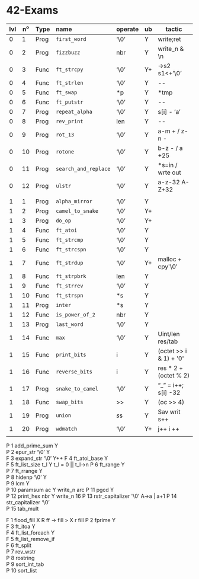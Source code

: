 # 42-Exams

| lvl | n⁰ | Type | name | operate | ub | tactic |
|:---|---|:---|:---|:---|:---|---|
|0|1|Prog| `first_word` | ‘\0’ | Y | write;ret |
|0|2|Prog| `fizzbuzz` | nbr | Y | write_n & \n |
|0|3|Func| `ft_strcpy` | ‘\0’ | Y+ | ->s2 s1<+’\0’ |
|0|4|Func| `ft_strlen` | ‘\0’ | Y | -- |
|0|5|Func| `ft_swap` | *p | Y | *tmp |
|0|6|Func| `ft_putstr` | ‘\0’ | Y | -- |
|0|7|Prog| `repeat_alpha` | ‘\0’ | Y | s[i] - ‘a’ |
|0|8|Prog| `rev_print` | len | Y | -- |
|0|9|Prog| `rot_13` | ‘\0’ | Y | a-m + / z-n - |
|0|10|Prog| `rotone` | ‘\0’ | Y | b-z - / a +25 |
|0|11|Prog| `search_and_replace` | ‘\0’ | Y | *s=in / wrte out |
|0|12|Prog| `ulstr` | ‘\0’ | Y | a-z-32 A-Z+32 |
||||||||
|1|1|Prog| `alpha_mirror` | ‘\0’ | Y |  |
|1|2|Prog| `camel_to_snake` | ‘\0’ | Y+ |  |
|1|3|Prog| `do_op` | ‘\0’ | Y+ |  |
|1|4|Func| `ft_atoi` | ‘\0’ | Y |  |
|1|5|Func| `ft_strcmp` | ‘\0’ | Y |  |
|1|6|Func| `ft_strcspn` | ‘\0’ | Y |  |
|1|7|Func| `ft_strdup` | ‘\0’ | Y+ | malloc + cpy'\0' |
|1|8|Func| `ft_strpbrk` | len | Y |  |
|1|9|Func| `ft_strrev` | ‘\0’ | Y |  |
|1|10|Func| `ft_strspn` | *s | Y |  |
|1|11|Prog| `inter` | *s | Y |  |
|1|12|Func| `is_power_of_2` | nbr | Y |  |
|1|13|Prog| `last_word` | ‘\0’ | Y |  |
|1|14|Func| `max` | ‘\0’ | Y | Uint/len res/tab |
|1|15|Func| `print_bits` | i | Y | (octet >> i & 1) + '0' |
|1|16|Func| `reverse_bits` | i | Y | res * 2 + (octet % 2) |
|1|17|Prog| `snake_to_camel` | ‘\0’ | Y | “_” = i++; s[i] -32 |
|1|18|Func| `swap_bits` | >> | Y | (oc >> 4) | (oc << 4) |
|1|19|Prog| `union` | *s*s | Y | Sav writ s++ |
|1|20|Prog| `wdmatch` | ‘\0’ | Y+ | j++ i ++ |
||||||||

P	1	add_prime_sum			Y	
P	2	epur_str		‘\0’	Y	
F	3	expand_str		‘\0’	Y++	
F	4	ft_atoi_base			Y	
F	5	ft_list_size		t_l	Y	t_l = 0 || t_l->n
P	6	ft_range			Y	
P	7	ft_rrange			Y	
P	8	hidenp			‘\0’	Y	
P	9	lcm				Y	
P	10	paramsum		ac	Y	write_n arc
P	11	pgcd				Y	
P	12	print_hex		nbr	Y	write_n 16
P	13	rstr_capitalizer	'\0’		A->a | a+1
P	14	str_capitalizer		‘\0’		
P	15	tab_mult			

F	1	flood_fill		X	R	ff -> fill > X r fill
P	2	fprime				Y	
F	3	ft_itoa				Y	
F	4	ft_list_foreach			Y	
F	5	ft_list_remove_if			
F	6	ft_split			
P	7	rev_wstr			
P	8	rostring			
P	9	sort_int_tab			
P	10	sort_list			
